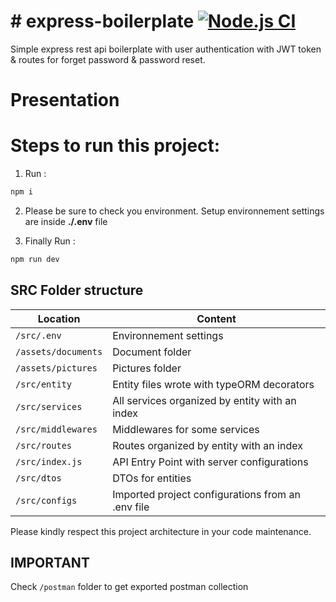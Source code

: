 # # express-boilerplate [![Node.js CI](https://github.com/yaasiin-ayeva/express-boilerplate/actions/workflows/node.js.yml/badge.svg)](https://github.com/yaasiin-ayeva/express-boilerplate/actions/workflows/node.js.yml)

Simple express rest api boilerplate with user authentication with JWT token &amp; routes for forget password &amp; password reset.
# Presentation

# Steps to run this project:

1. Run :

```bash
npm i
```

2. Please be sure to check you environment. Setup environnement settings are inside **./.env** file

3. Finally Run :

```bash
npm run dev
```

## SRC Folder structure

| Location            | Content                                           |
| ------------------- | ------------------------------------------------- |
| `/src/.env`         | Environnement settings                            |
| `/assets/documents` | Document folder                                   |
| `/assets/pictures`  | Pictures folder                                   |
| `/src/entity`       | Entity files wrote with typeORM decorators        |
| `/src/services`     | All services organized by entity with an index    |
| `/src/middlewares`  | Middlewares for some services                     |
| `/src/routes`       | Routes organized by entity with an index          |
| `/src/index.js`     | API Entry Point with server configurations        |
| `/src/dtos`         | DTOs for entities                                 |
| `/src/configs`      | Imported project configurations from an .env file |

Please kindly respect this project architecture in your code maintenance.

## IMPORTANT

Check `/postman` folder to get exported postman collection

[link-author]: https://github.com/yaasiin-ayeva
